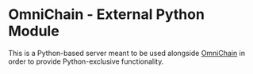 # OmniChain - External Python Module

This is a Python-based server meant to be used alongside [OmniChain](https://omnichain.zenoverflow.com) in order to provide Python-exclusive functionality.
